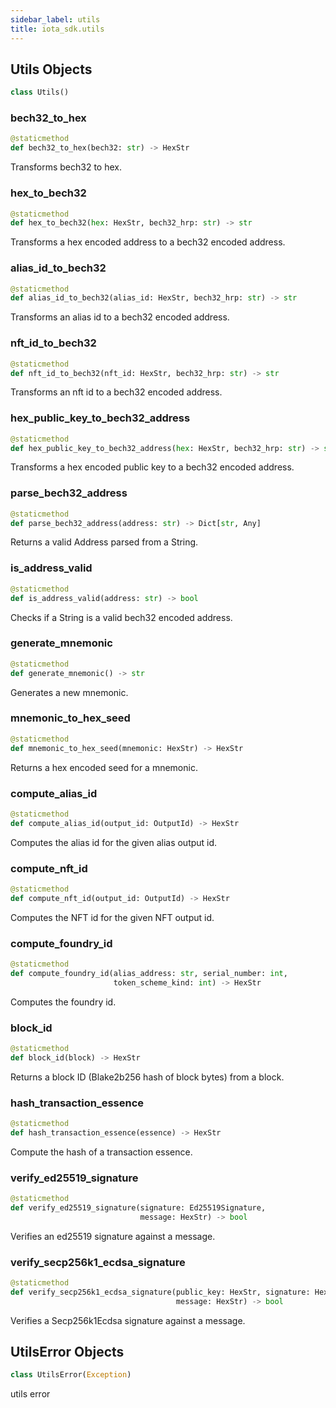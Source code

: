 ```yaml
---
sidebar_label: utils
title: iota_sdk.utils
---
```


## Utils Objects

```python
class Utils()
```

### bech32_to_hex

```python
@staticmethod
def bech32_to_hex(bech32: str) -> HexStr
```

Transforms bech32 to hex.

### hex_to_bech32

```python
@staticmethod
def hex_to_bech32(hex: HexStr, bech32_hrp: str) -> str
```

Transforms a hex encoded address to a bech32 encoded address.

### alias_id_to_bech32

```python
@staticmethod
def alias_id_to_bech32(alias_id: HexStr, bech32_hrp: str) -> str
```

Transforms an alias id to a bech32 encoded address.

### nft_id_to_bech32

```python
@staticmethod
def nft_id_to_bech32(nft_id: HexStr, bech32_hrp: str) -> str
```

Transforms an nft id to a bech32 encoded address.

### hex_public_key_to_bech32_address

```python
@staticmethod
def hex_public_key_to_bech32_address(hex: HexStr, bech32_hrp: str) -> str
```

Transforms a hex encoded public key to a bech32 encoded address.

### parse_bech32_address

```python
@staticmethod
def parse_bech32_address(address: str) -> Dict[str, Any]
```

Returns a valid Address parsed from a String.

### is_address_valid

```python
@staticmethod
def is_address_valid(address: str) -> bool
```

Checks if a String is a valid bech32 encoded address.

### generate_mnemonic

```python
@staticmethod
def generate_mnemonic() -> str
```

Generates a new mnemonic.

### mnemonic_to_hex_seed

```python
@staticmethod
def mnemonic_to_hex_seed(mnemonic: HexStr) -> HexStr
```

Returns a hex encoded seed for a mnemonic.

### compute_alias_id

```python
@staticmethod
def compute_alias_id(output_id: OutputId) -> HexStr
```

Computes the alias id for the given alias output id.

### compute_nft_id

```python
@staticmethod
def compute_nft_id(output_id: OutputId) -> HexStr
```

Computes the NFT id for the given NFT output id.

### compute_foundry_id

```python
@staticmethod
def compute_foundry_id(alias_address: str, serial_number: int,
                       token_scheme_kind: int) -> HexStr
```

Computes the foundry id.

### block_id

```python
@staticmethod
def block_id(block) -> HexStr
```

Returns a block ID (Blake2b256 hash of block bytes) from a block.

### hash_transaction_essence

```python
@staticmethod
def hash_transaction_essence(essence) -> HexStr
```

Compute the hash of a transaction essence.

### verify_ed25519_signature

```python
@staticmethod
def verify_ed25519_signature(signature: Ed25519Signature,
                             message: HexStr) -> bool
```

Verifies an ed25519 signature against a message.

### verify_secp256k1_ecdsa_signature

```python
@staticmethod
def verify_secp256k1_ecdsa_signature(public_key: HexStr, signature: HexStr,
                                     message: HexStr) -> bool
```

Verifies a Secp256k1Ecdsa signature against a message.

## UtilsError Objects

```python
class UtilsError(Exception)
```

utils error
